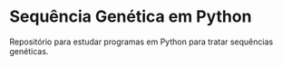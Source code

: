 # Sequência Genética em Python

Repositório para estudar programas em Python para tratar sequências genéticas.
